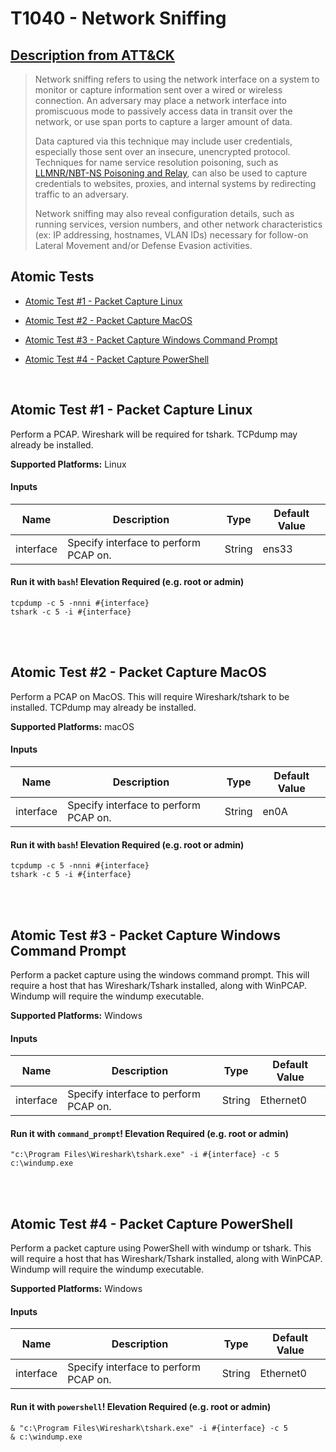 # T1040 - Network Sniffing
## [Description from ATT&CK](https://attack.mitre.org/wiki/Technique/T1040)
<blockquote>Network sniffing refers to using the network interface on a system to monitor or capture information sent over a wired or wireless connection. An adversary may place a network interface into promiscuous mode to passively access data in transit over the network, or use span ports to capture a larger amount of data.

Data captured via this technique may include user credentials, especially those sent over an insecure, unencrypted protocol. Techniques for name service resolution poisoning, such as [LLMNR/NBT-NS Poisoning and Relay](https://attack.mitre.org/techniques/T1171), can also be used to capture credentials to websites, proxies, and internal systems by redirecting traffic to an adversary.

Network sniffing may also reveal configuration details, such as running services, version numbers, and other network characteristics (ex: IP addressing, hostnames, VLAN IDs) necessary for follow-on Lateral Movement and/or Defense Evasion activities.</blockquote>

## Atomic Tests

- [Atomic Test #1 - Packet Capture Linux](#atomic-test-1---packet-capture-linux)

- [Atomic Test #2 - Packet Capture MacOS](#atomic-test-2---packet-capture-macos)

- [Atomic Test #3 - Packet Capture Windows Command Prompt](#atomic-test-3---packet-capture-windows-command-prompt)

- [Atomic Test #4 - Packet Capture PowerShell](#atomic-test-4---packet-capture-powershell)


<br/>

## Atomic Test #1 - Packet Capture Linux
Perform a PCAP. Wireshark will be required for tshark. TCPdump may already be installed.

**Supported Platforms:** Linux


#### Inputs
| Name | Description | Type | Default Value | 
|------|-------------|------|---------------|
| interface | Specify interface to perform PCAP on. | String | ens33|


#### Run it with `bash`!  Elevation Required (e.g. root or admin) 
```
tcpdump -c 5 -nnni #{interface}
tshark -c 5 -i #{interface}
```



<br/>
<br/>

## Atomic Test #2 - Packet Capture MacOS
Perform a PCAP on MacOS. This will require Wireshark/tshark to be installed. TCPdump may already be installed.

**Supported Platforms:** macOS


#### Inputs
| Name | Description | Type | Default Value | 
|------|-------------|------|---------------|
| interface | Specify interface to perform PCAP on. | String | en0A|


#### Run it with `bash`!  Elevation Required (e.g. root or admin) 
```
tcpdump -c 5 -nnni #{interface}
tshark -c 5 -i #{interface}
```



<br/>
<br/>

## Atomic Test #3 - Packet Capture Windows Command Prompt
Perform a packet capture using the windows command prompt. This will require a host that has Wireshark/Tshark
installed, along with WinPCAP. Windump will require the windump executable.

**Supported Platforms:** Windows


#### Inputs
| Name | Description | Type | Default Value | 
|------|-------------|------|---------------|
| interface | Specify interface to perform PCAP on. | String | Ethernet0|


#### Run it with `command_prompt`!  Elevation Required (e.g. root or admin) 
```
"c:\Program Files\Wireshark\tshark.exe" -i #{interface} -c 5
c:\windump.exe
```



<br/>
<br/>

## Atomic Test #4 - Packet Capture PowerShell
Perform a packet capture using PowerShell with windump or tshark. This will require a host that has Wireshark/Tshark
installed, along with WinPCAP. Windump will require the windump executable.

**Supported Platforms:** Windows


#### Inputs
| Name | Description | Type | Default Value | 
|------|-------------|------|---------------|
| interface | Specify interface to perform PCAP on. | String | Ethernet0|


#### Run it with `powershell`!  Elevation Required (e.g. root or admin) 
```
& "c:\Program Files\Wireshark\tshark.exe" -i #{interface} -c 5
& c:\windump.exe
```



<br/>
